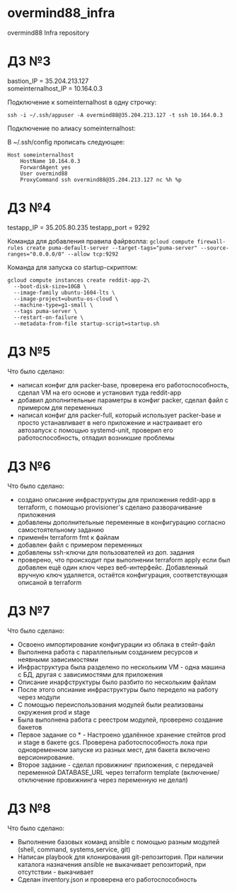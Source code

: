 # overmind88_infra
overmind88 Infra repository

# ДЗ №3

bastion_IP = 35.204.213.127  
someinternalhost_IP = 10.164.0.3

Подключение к someinternalhost в одну строчку:

`ssh -i ~/.ssh/appuser -A overmind88@35.204.213.127 -t ssh 10.164.0.3`

Подключение по алиасу someinternalhost:

В ~/.ssh/config прописать следующее:

```
Host someinternalhost
    HostName 10.164.0.3
    ForwardAgent yes
    User overmind88
    ProxyCommand ssh overmind88@35.204.213.127 nc %h %p
```

# ДЗ №4

testapp_IP = 35.205.80.235
testapp_port = 9292 

Команда для добавления правила файрволла: 
`gcloud compute firewall-rules create puma-default-server --target-tags="puma-server" --source-ranges="0.0.0.0/0" --allow tcp:9292`

Команда для запуска со startup-скриптом:

```
gcloud compute instances create reddit-app-2\
  --boot-disk-size=10GB \
  --image-family ubuntu-1604-lts \
  --image-project=ubuntu-os-cloud \
  --machine-type=g1-small \
  --tags puma-server \
  --restart-on-failure \
  --metadata-from-file startup-script=startup.sh

```

# ДЗ №5

Что было сделано:
- написал конфиг для packer-base, проверена его работоспособность, сделал VM на его основе и установил туда reddit-app
- добавил дополнительные параметры в конфиг packer, сделал файл с примером для переменных
- написал конфиг для packer-full, который использует packer-base и просто устанавливает в него приложение и настраивает его автозапуск с помощью systemd-unit, проверил его работоспособность, отладил возникшие проблемы

# ДЗ №6
Что было сделано:
- создано описание инфраструктуры для приложения reddit-app в terraform, с помощью provisioner's сделано разворачивание приложения
- добавлены дополнительные переменные в конфигурацию согласно самостоятельному заданию
- применён terraform fmt к файлам
- добавлен файл с примером переменных
- добавлены ssh-ключи для пользователей из доп. задания
- проверено, что происходит при выполнении terraform apply если был добавлен ещё один ключ через веб-интерфейс. Добавленный вручную ключ удаляется, остаётся конфигурация, соответствующая описаной в terraform

# ДЗ №7
Что было сделано:
- Освоено импортирование конфигурации из облака в стейт-файл
- Выполнена работа с параллельным созданием ресурсов и неявными зависимостями
- Инфраструктура была разделено по нескольким VM - одна машина с БД, другая с зависимостями для приложения
- Описание инарфструктуры было разбито по нескольким файлам
- После этого опсиание инфраструктуры было передело на работу через модули
- С помощью переиспользования модулей были реализованы окружения prod и stage
- Была выполнена работа с реестром модулей, проверено создание бакетов
- Первое задание со * - Настроено удалённое хранение стейтов prod и stage в бакете gcs. Проверена работоспособность лока при одновременном запуске из разных мест, для бакета включено версионирование.
- Второе задание - сделал провижнинг приложения, с передачей переменной DATABASE_URL через terraform template (включение/отключение провижнинга через переменную не делал)

# ДЗ №8
Что было сделано: 
- Выполнение базовых команд ansible с помощью разным модулей (shell, command, systems,service, git)
- Написан playbook для клонирования git-репозитория. При наличии каталога назначения ansible не выкачивает репозиторий, при отсутствии - выкачивает
- Сделан inventory.json и проверена его работоспособность
